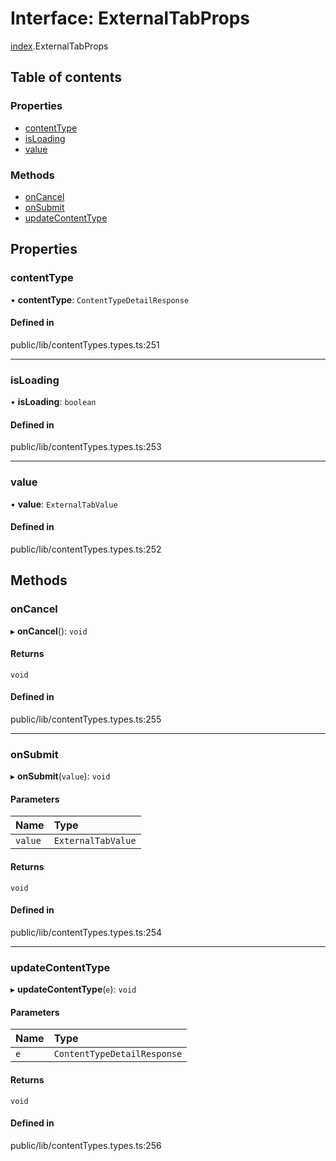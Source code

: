 # Interface: ExternalTabProps

[index](../wiki/index).ExternalTabProps

## Table of contents

### Properties

- [contentType](../wiki/index.ExternalTabProps#contenttype-1)
- [isLoading](../wiki/index.ExternalTabProps#isloading-1)
- [value](../wiki/index.ExternalTabProps#value-1)

### Methods

- [onCancel](../wiki/index.ExternalTabProps#oncancel-1)
- [onSubmit](../wiki/index.ExternalTabProps#onsubmit-1)
- [updateContentType](../wiki/index.ExternalTabProps#updatecontenttype-1)

## Properties

### contentType

• **contentType**: `ContentTypeDetailResponse`

#### Defined in

public/lib/contentTypes.types.ts:251

___

### isLoading

• **isLoading**: `boolean`

#### Defined in

public/lib/contentTypes.types.ts:253

___

### value

• **value**: `ExternalTabValue`

#### Defined in

public/lib/contentTypes.types.ts:252

## Methods

### onCancel

▸ **onCancel**(): `void`

#### Returns

`void`

#### Defined in

public/lib/contentTypes.types.ts:255

___

### onSubmit

▸ **onSubmit**(`value`): `void`

#### Parameters

| Name | Type |
| :------ | :------ |
| `value` | `ExternalTabValue` |

#### Returns

`void`

#### Defined in

public/lib/contentTypes.types.ts:254

___

### updateContentType

▸ **updateContentType**(`e`): `void`

#### Parameters

| Name | Type |
| :------ | :------ |
| `e` | `ContentTypeDetailResponse` |

#### Returns

`void`

#### Defined in

public/lib/contentTypes.types.ts:256
